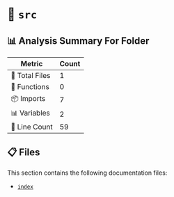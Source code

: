 # 📁 `src`

## 📊 Analysis Summary For Folder

| Metric | Count |
|--------|-------|
| 📁 Total Files | 1 |
| 🔧 Functions | 0 |
| 📦 Imports | 7 |
| 📊 Variables | 2 |
| 🔢 Line Count | 59 |


## 📋 Files

This section contains the following documentation files:

- [`index`](./index.md)